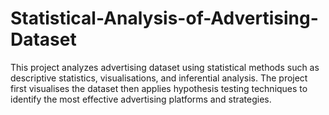 # Statistical-Analysis-of-Advertising-Dataset
This project analyzes advertising dataset using statistical methods such as descriptive statistics, visualisations, and inferential analysis. The project first visualises the dataset then applies hypothesis testing techniques to identify the most effective advertising platforms and strategies.
